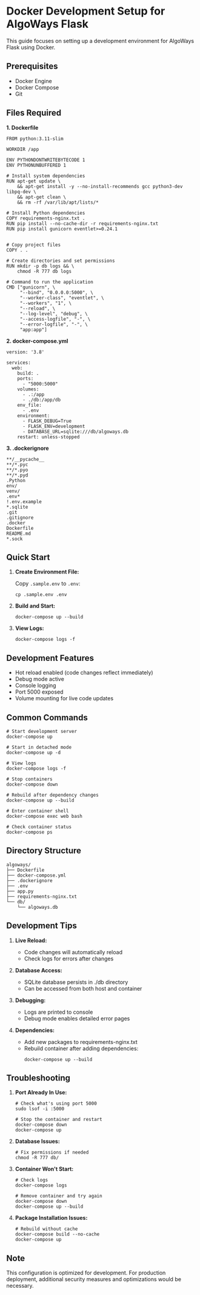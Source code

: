 # Docker Development Setup for AlgoWays Flask
This guide focuses on setting up a development environment for AlgoWays Flask using Docker.

## Prerequisites
* Docker Engine 
* Docker Compose
* Git

## Files Required
**1. Dockerfile**
```
FROM python:3.11-slim

WORKDIR /app

ENV PYTHONDONTWRITEBYTECODE 1
ENV PYTHONUNBUFFERED 1

# Install system dependencies
RUN apt-get update \
    && apt-get install -y --no-install-recommends gcc python3-dev libpq-dev \
    && apt-get clean \
    && rm -rf /var/lib/apt/lists/*

# Install Python dependencies
COPY requirements-nginx.txt .
RUN pip install --no-cache-dir -r requirements-nginx.txt
RUN pip install gunicorn eventlet>=0.24.1


# Copy project files
COPY . .

# Create directories and set permissions
RUN mkdir -p db logs && \
    chmod -R 777 db logs

# Command to run the application
CMD ["gunicorn", \
     "--bind", "0.0.0.0:5000", \
     "--worker-class", "eventlet", \
     "--workers", "1", \
     "--reload", \
     "--log-level", "debug", \
     "--access-logfile", "-", \
     "--error-logfile", "-", \
     "app:app"]
```

**2. docker-compose.yml**
```
version: '3.8'

services:
  web:
    build: .
    ports:
      - "5000:5000"
    volumes:
      - .:/app
      - ./db:/app/db
    env_file:
      - .env
    environment:
      - FLASK_DEBUG=True
      - FLASK_ENV=development
      - DATABASE_URL=sqlite:///db/algoways.db
    restart: unless-stopped
```

**3. .dockerignore**
```
**/__pycache__
**/*.pyc
**/*.pyo
**/*.pyd
.Python
env/
venv/
.env*
!.env.example
*.sqlite
.git
.gitignore
.docker
Dockerfile
README.md
*.sock
```

## Quick Start
1. **Create Environment File:**
   
    Copy `.sample.env` to `.env`:
    ```
    cp .sample.env .env
    ```

2. **Build and Start:**
    ```
    docker-compose up --build
    ```

3. **View Logs:**
    ```
    docker-compose logs -f
    ```

## Development Features
* Hot reload enabled (code changes reflect immediately)
* Debug mode active
* Console logging
* Port 5000 exposed
* Volume mounting for live code updates

## Common Commands
```
# Start development server
docker-compose up

# Start in detached mode
docker-compose up -d

# View logs
docker-compose logs -f

# Stop containers
docker-compose down

# Rebuild after dependency changes
docker-compose up --build

# Enter container shell
docker-compose exec web bash

# Check container status
docker-compose ps
```

## Directory Structure
```
algoways/
├── Dockerfile
├── docker-compose.yml
├── .dockerignore
├── .env
├── app.py
├── requirements-nginx.txt
└── db/
    └── algoways.db
```

## Development Tips
1. **Live Reload:**
   * Code changes will automatically reload
   * Check logs for errors after changes

2. **Database Access:**
   * SQLite database persists in ./db directory
   * Can be accessed from both host and container
  
3. **Debugging:**
   * Logs are printed to console
   * Debug mode enables detailed error pages

4. **Dependencies:**
   * Add new packages to requirements-nginx.txt
   * Rebuild container after adding dependencies:
      ```
      docker-compose up --build
      ```

## Troubleshooting
1. **Port Already In Use:**
     ```
     # Check what's using port 5000
     sudo lsof -i :5000
     
     # Stop the container and restart
     docker-compose down
     docker-compose up
     ```

2. **Database Issues:**
    ```
    # Fix permissions if needed
    chmod -R 777 db/
    ```

3. **Container Won't Start:**
    ```
    # Check logs
    docker-compose logs
    
    # Remove container and try again
    docker-compose down
    docker-compose up --build
    ```

4. **Package Installation Issues:**
    ```
    # Rebuild without cache
    docker-compose build --no-cache
    docker-compose up
    ```

## Note
This configuration is optimized for development. For production deployment, additional security measures and optimizations would be necessary.

